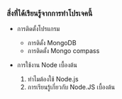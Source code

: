 ### สิ่งที่ได้เรียนรู้จากการทำโปรเจคนี้
* การติดตั้งโปรแกรม
    * การติดั้ง MongoDB
    * การติดตั้ง Mongo compass
* การใช้งาน Node เบื้องต้น

    1. ทำไมต้องใช้ Node.js
    2. การเรียนรู้เกี่ยวกับ Node.JS เบื้องต้น
